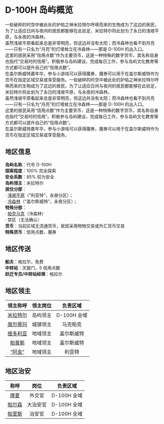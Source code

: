 # D-100H 岛屿概览

一些破碎的时空中被此处的护佑之神米拉特尔呼唤而来的生物成为了这边的居民，为了让适应日间与夜间的居民都能够在此驻足，米拉特尔将此划为了永日的浅坡平原，与永夜的冷森林。  
虽然浅坡平原看起来总是非常明亮，但这边并没有太阳；而冷森林也看不到月亮——只有一只名为“月亮”的灯塔耸立在冷森林——那是 D-100H 的出入口。  
这里的居民采用“信用点数”作为主要货币，这是一种特殊的数字货币，其名称自身也指代“交易时的信用”。积极参与岛屿建设，完成每日工作，参与岛屿文化教育等方式都可以提升自己的“信用点数”。  
在盖尔斯威特嘉年华，参与小游戏可以获得魔券，魔券可以用于在盖尔斯威特作为货币在指定区域交易或享受服务。一些破碎的时空中被此处的护佑之神米拉特尔呼唤而来的生物成为了这边的居民，为了让适应日间与夜间的居民都能够在此驻足，米拉特尔将此划为了永日的浅坡平原，与永夜的冷森林。  
虽然浅坡平原看起来总是非常明亮，但这边并没有太阳；而冷森林也看不到月亮——只有一只名为“月亮”的灯塔耸立在冷森林——那是 D-100H 的出入口。  
这里的居民采用“信用点数”作为主要货币，这是一种特殊的数字货币，其名称自身也指代“交易时的信用”。积极参与岛屿建设，完成每日工作，参与岛屿文化教育等方式都可以提升自己的“信用点数”。  
在盖尔斯威特嘉年华，参与小游戏可以获得魔券，魔券可以用于在盖尔斯威特作为货币在指定区域交易或享受服务。

## 地区信息

**岛屿名称**：代号 D-100H  
**探索程度**：100% 完全探索  
**安全系数**：85% 较为安全  
**岛屿领主**：米拉特尔  
**居住分部**：  
· [浅坡平原](data/riat.md)（“利亚特”，永昼分区）；  
· [冷森林](data/gailswaite.md)（“盖尔斯威特”，永夜分区）；  
**特殊分部**：  
· [帕克马克](data/makpaco.md)（冷森林）  
· 禁区（无法确认）  
**货币**：当前区域无流通货币，居民采用物物交易或外汇货币交易  
**特殊货币**：信用点数，魔券

## 地区传送

**船夫**：格拉尔，免费  
**中转站**：天狼门，5 信用点数  
**跃迁专员/中转站经理**：格拉尔

## 地区领主

| 领主称呼 | 领主岗位 |  负责区域   |
| :------: | :------: | :---------: |
| [米拉特尔](./people/Miratl.md) | 岛屿领主 | D-100H 全域 |
| [席尔蒂玛](./people/Siltima.md) | 城镇领主 |  马克帕克   |
| [维多利亚](./people/Victoria.md) | 地域领主 | 盖尔斯威特  |
|  [帕普斯](./people/Pappus.md)  | 地域领主 | 盖尔斯威特  |
|  [“阿金”](./people/Gold.md)  | 地域领主 |   利亚特    |

## 地区治安

|  称呼  |   岗位   |  负责区域   |
| :----: | :------: | :---------: |
|  [瑰夏](./people/Gousa.md)  |  外交官  | D-100H 全域 |
| [帕尔森](./people/Parson.md) | 大治安官 | D-100H 全域 |
| [帕里斯](./people/Paris.md) |  治安官  | D-100H 全域 |

